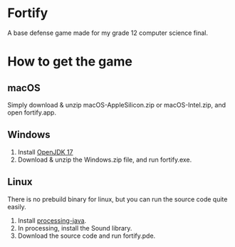 # Fortify
A base defense game made for my grade 12 computer science final.

# How to get the game
## macOS
Simply download & unzip macOS-AppleSilicon.zip or macOS-Intel.zip, and open fortify.app.
## Windows
1. Install <a href="https://adoptium.net/temurin/releases/?os=any&arch=any&version=17">OpenJDK 17</a>
2. Download & unzip the Windows.zip file, and run fortify.exe.
## Linux
There is no prebuild binary for linux, but you can run the source code quite easily.
1. Install <a href="https://processing.org/">processing-java</a>.
2. In processing, install the Sound library.
3. Download the source code and run fortify.pde.
